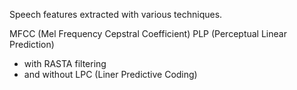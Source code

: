 Speech features extracted with various techniques.

MFCC (Mel Frequency Cepstral Coefficient)
PLP (Perceptual Linear Prediction)
  - with RASTA filtering
  - and without
LPC (Liner Predictive Coding)
